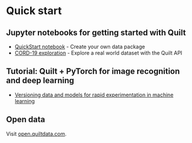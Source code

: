 # Quick start

## Jupyter notebooks for getting started with Quilt
* [QuickStart notebook](https://open.quiltdata.com/b/quilt-example/packages/examples/hurdat/tree/latest/) - Create your own data package 
* [CORD-19 exploration](https://open.quiltdata.com/b/quilt-example/packages/akarve/cord19) - Explore a real world dataset with the Quilt API

## Tutorial: Quilt + PyTorch for image recognition and deep learning

* [Versioning data and models for rapid experimentation in machine learning](https://medium.com/pytorch/how-to-iterate-faster-in-machine-learning-by-versioning-data-and-models-featuring-detectron2-4fd2f9338df5)

## Open data

Visit [open.quiltdata.com](http://open.quiltdata.com/).

